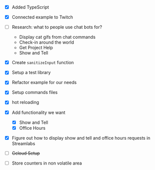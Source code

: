 - [x] Added TypeScript
- [x] Connected example to Twitch
- [ ] Research: what to people use chat bots for?
  - Display cat gifs from chat commands
  - Check-in around the world
  - Get Project Help
  - Show and Tell
- [x] Create `sanitizeInput` function
- [x] Setup a test library
- [x] Refactor example for our needs
- [x] Setup commands files
- [x] hot reloading
- [x] Add functionality we want
  - [x] Show and Tell
  - [x] Office Hours
- [x] Figure out how to display show and tell and office hours requests in Streamlabs
- [ ] ~~Gcloud Setup~~
- [ ] Store counters in non volatile area


